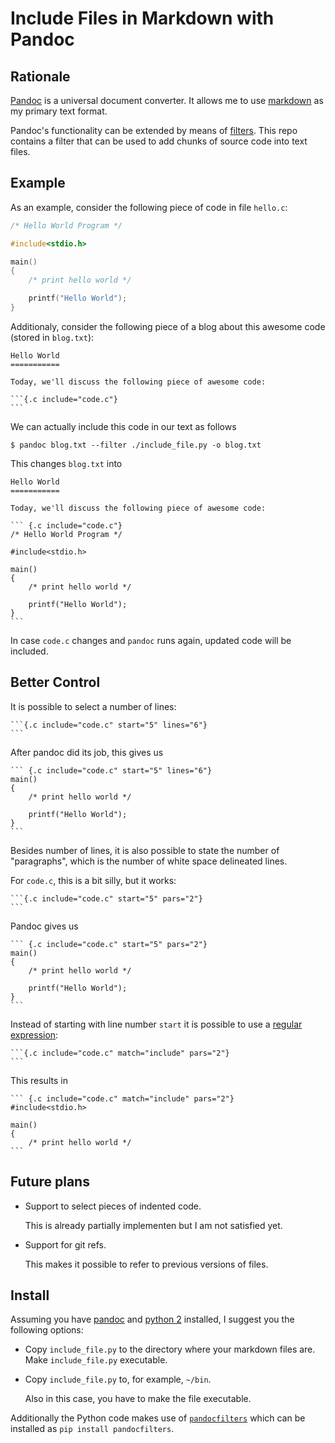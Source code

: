 Include Files in Markdown with Pandoc
=====================================

Rationale
---------

[Pandoc](http://pandoc.org/) is a universal document converter. It
allows me to use
[markdown](https://daringfireball.net/projects/markdown/syntax) as my
primary text format.

Pandoc's functionality can be extended by means of
[filters](http://pandoc.org/scripting.html). This repo contains a filter
that can be used to add chunks of source code into text files.

Example
-------

As an example, consider the following piece of code in file `hello.c`:

``` {.c include="code.c"}
/* Hello World Program */

#include<stdio.h>

main()
{
    /* print hello world */

    printf("Hello World");
}
```

Additionaly, consider the following piece of a blog about this awesome
code (stored in `blog.txt`):

    Hello World
    ===========

    Today, we'll discuss the following piece of awesome code:

    ```{.c include="code.c"}
    ```

We can actually include this code in our text as follows

    $ pandoc blog.txt --filter ./include_file.py -o blog.txt

This changes `blog.txt` into

    Hello World
    ===========

    Today, we'll discuss the following piece of awesome code:

    ``` {.c include="code.c"}
    /* Hello World Program */

    #include<stdio.h>

    main()
    {
        /* print hello world */

        printf("Hello World");
    }
    ```

In case `code.c` changes and `pandoc` runs again, updated code will be
included.

Better Control
--------------

It is possible to select a number of lines:

    ```{.c include="code.c" start="5" lines="6"}
    ```

After pandoc did its job, this gives us

    ``` {.c include="code.c" start="5" lines="6"}
    main()
    {
        /* print hello world */

        printf("Hello World");
    }
    ```

Besides number of lines, it is also possible to state the number of
"paragraphs", which is the number of white space delineated lines.

For `code.c`, this is a bit silly, but it works:

    ```{.c include="code.c" start="5" pars="2"}
    ```

Pandoc gives us

    ``` {.c include="code.c" start="5" pars="2"}
    main()
    {
        /* print hello world */

        printf("Hello World");
    }
    ```

Instead of starting with line number `start` it is possible to use a
[regular expression](https://docs.python.org/2/library/re.html):

    ```{.c include="code.c" match="include" pars="2"}
    ```

This results in

    ``` {.c include="code.c" match="include" pars="2"}
    #include<stdio.h>

    main()
    {
        /* print hello world */
    ```

Future plans
------------

-   Support to select pieces of indented code.

    This is already partially implementen but I am not satisfied yet.

-   Support for git refs.

    This makes it possible to refer to previous versions of files.

Install
-------

Assuming you have [pandoc](http://pandoc.org/) and [python
2](https://www.python.org/) installed, I suggest you the following
options:

-   Copy `include_file.py` to the directory where your markdown
    files are. Make `include_file.py` executable.

-   Copy `include_file.py` to, for example, `~/bin`.

    Also in this case, you have to make the file executable.

Additionally the Python code makes use of
[`pandocfilters`](http://pandoc.org/scripting.html#but-i-dont-want-to-learn-haskell)
which can be installed as `pip install pandocfilters`.
